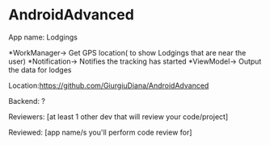 # AndroidAdvanced

App name: Lodgings

*WorkManager-> Get GPS location( to show Lodgings that are near the user)
*Notification-> Notifies the tracking has started
*ViewModel-> Output the data for lodges

Location:https://github.com/GiurgiuDiana/AndroidAdvanced

Backend: ?

Reviewers: [at least 1 other dev that will review your code/project]

Reviewed: [app name/s you'll perform code review for]
